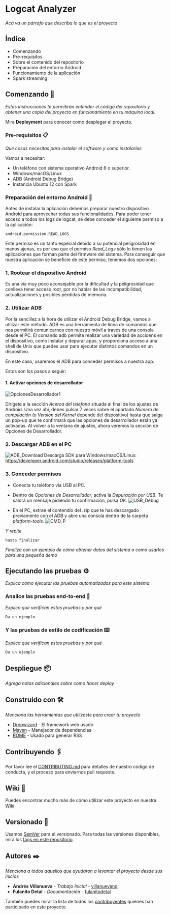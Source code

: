 # Logcat Analyzer

_Acá va un párrafo que describa lo que es el proyecto_

## Índice

- Comenzando
- Pre-requisitos
- Sobre el contenido del repositorio
- Preparación del entorno Android
- Funcionamiento de la aplicación
- Spark streaming

## Comenzando 🚀

_Estas instrucciones te permitirán entender el código del repositorio y obtener una copia del proyecto en funcionamiento en tu máquina local._

Mira **Deployment** para conocer como desplegar el proyecto.


### Pre-requisitos 📋

_Que cosas necesitas para instalar el software y como instalarlas_

Vamos a necesitar:
- Un teléfono con sistema operativo Android 6 o superior.
- Windows/macOS/Linux
- ADB (Android Debug Bridge)
- Instancia Ubuntu 12 con Spark


### Preparación del entorno Android 🔧

Antes de instalar la aplicación debemos preparar nuestro dispositivo Android para aprovechar todas sus funcionalidades. 
Para poder tener acceso a todos los logs de logcat, se debe conceder el siguiente permiso a la aplicación:

```
android.permission.READ_LOGS
```

Este permiso es un tanto especial debido a su potencial peligrosidad en manos ajenas, es por eso que el permiso _Read_Logs_ sólo lo tienen las aplicaciones que forman parte del firmware del sistema. Para conseguir que nuestra aplicación se beneficie de este permiso, tenemos dos opciones:
### 1. Rootear el dispositivo Android
Es una vía muy poco aconsejable por la dificultad y la peligrosidad que conlleva tener acceso root, por no hablar de las incompatibilidad, actualizaciones y posibles pérdidas de memoria.

### 2. Utilizar ADB
Por la sencillez a la hora de utilizar el Android Debug Bridge, vamos a utilizar este método. ADB es una herramienta de línea de comandos que nos permitirá comunicarnos con nuestro móvil a través de una consola desde el PC. El comando adb permite realizar una variedad de accioens en el dispositivo, como instalar y depurar apps, y proporciona acceso a una shell de Unix que puedes usar para ejecutar distintos comandos en un dispositivo. 

En este caso, usaremos el ADB para conceder permisos a nuestra app.

Estos son los pasos a seguir:

#### 1. Activar opciones de desarrollador
![OpcionesDesarrollador1](/res/img/OpcionesDesarrollador1.png)

Dirígete a la sección _Acerca del teléfono_ situada al final de los ajustes de Android.
Una vez ahí, debes pulsar 7 veces sobre el apartado _Número de compilación_ (o _Versión del Kernel_ depende del dispositivo) hasta que salga un pop-up que te confirmará que las opciones de desarrollador están ya activadas.
Al volver a la ventana de ajustes, ahora veremos la sección de Opciones de Desarrollador.

### 2. Descargar ADB en el PC
![ADB_Download](/res/img/ADB_Download.PNG)
Descarga SDK para Windows/macOS/Linux: https://developer.android.com/studio/releases/platform-tools

### 3. Conceder permisos
- Conecta tu teléfono via USB al PC.
- Dentro de _Opciones de Desarrollador_, activa la _Depuración por USB_. Te saldrá un mensaje pidiendo tu confirmación, pulsa _OK_.
![USB_Debug](/res/img/USB_Debug.png)

- En el PC, extrae el contendio del .zip que te has descargado previamente con el ADB y abre una consola dentro de la carpeta _platform-tools_.
![CMD_P](/res/img/CMD_P.png)

_Y repite_

```
hasta finalizar
```

_Finaliza con un ejemplo de cómo obtener datos del sistema o como usarlos para una pequeña demo_

## Ejecutando las pruebas ⚙️

_Explica como ejecutar las pruebas automatizadas para este sistema_

### Analice las pruebas end-to-end 🔩

_Explica que verifican estas pruebas y por qué_

```
Da un ejemplo
```

### Y las pruebas de estilo de codificación ⌨️

_Explica que verifican estas pruebas y por qué_

```
Da un ejemplo
```

## Despliegue 📦

_Agrega notas adicionales sobre como hacer deploy_

## Construido con 🛠️

_Menciona las herramientas que utilizaste para crear tu proyecto_

* [Dropwizard](http://www.dropwizard.io/1.0.2/docs/) - El framework web usado
* [Maven](https://maven.apache.org/) - Manejador de dependencias
* [ROME](https://rometools.github.io/rome/) - Usado para generar RSS

## Contribuyendo 🖇️

Por favor lee el [CONTRIBUTING.md](https://gist.github.com/villanuevand/xxxxxx) para detalles de nuestro código de conducta, y el proceso para enviarnos pull requests.

## Wiki 📖

Puedes encontrar mucho más de cómo utilizar este proyecto en nuestra [Wiki](https://github.com/tu/proyecto/wiki)

## Versionado 📌

Usamos [SemVer](http://semver.org/) para el versionado. Para todas las versiones disponibles, mira los [tags en este repositorio](https://github.com/tu/proyecto/tags).

## Autores ✒️

_Menciona a todos aquellos que ayudaron a levantar el proyecto desde sus inicios_

* **Andrés Villanueva** - *Trabajo Inicial* - [villanuevand](https://github.com/villanuevand)
* **Fulanito Detal** - *Documentación* - [fulanitodetal](#fulanito-de-tal)

También puedes mirar la lista de todos los [contribuyentes](https://github.com/your/project/contributors) quíenes han participado en este proyecto. 
